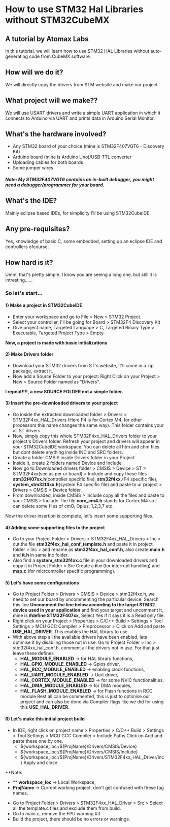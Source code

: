 # How to use STM32 Hal Libraries without STM32CubeMX

## A tutorial by Atomax Labs

In this tutorial, we will learn how to use STM32 HAL Libraries without auto-generating code from CubeMX software.

## How will we do it?
We will directly copy the drivers from STM website and make our project.

## What project will we make??
We will use USART drivers and write a simple UART application in which it connects to Arduino
via UART and prints data in Arduino Serial Monitor.
## What's the hardware involved?
* Any STM32 board of your choice (mine is STM32F407VGT6 - Discovery Kit)
* Arduino board (mine is Arduino Uno)/USB-TTL converter
* Uploading cables for both boards
* Some jumper wires

##### Note: My STM32F407VGT6 contains an in-built debugger, you might need a debugger/programmer for your board.

## What's the IDE?
Mainly eclipse based IDEs, for simplicity I'll be using STM32CubeIDE

## Any pre-requisites?
Yes, knowledge of basic C, some embedded, setting up an eclipse IDE and controllers ofcourse.

## How hard is it?
Umm, that's pretty simple. I know you are seeing a long one, but still it is intresting......

### So let's start...

#### 1) Make a project in STM32CubeIDE

* Enter your workspace and go to File > New > STM32 Project.
* Select your controller, I'll be going for Board > STM32F4 Discovery Kit
* Give project name, Targeted Language > C, Targeted Binary Type > Executable, Targeted Project Type > Empty.

**Now, a project is made with basic initializations**

#### 2) Make Drivers folder

* Download your STM32 drivers from ST's website, it'll come in a zip package, extract it.
* Now add a Source Folder to your project: Right Click on your Project > New > Source Folder named as "Drivers".

**I repeat!!!!, a new SOURCE FOLDER not a simple folder.**

#### 3) Insert the pre-downloaded drivers to your project

* Go inside the extracted downloaded folder > Drivers > STM32F4xx_HAL_Drivers (Here F4 is for Cortex M4, for other processors this name changes the same way). This folder contains your all ST drivers.
* Now, simply copy this whole STM32F4xx_HAL_Drivers folder to your project's Drivers folder. Refresh your project and drivers will appear in your STM32CubeIDE workspace.
   You can delete all htm and chm files but dont delete anything inside INC and SRC folders.
* Create a folder CMSIS inside Drivers folder in your Project
* Inside it, create 2 folders named Device and Include
 * Now go to Downloaded drivers folder > CMSIS > Device > ST > STM32F4xx(see as per ur board) > Include and copy these files **stm32f407xx.h**(controller specific file), **stm32f4xx.**(F4 specific file), **system_stm32f4xx.h**(system F4 specific file) and paste to ur project > Drivers > CMSIS > Device folder.
* From downloaded, inside CMSIS > Include copy all the files and 
paste to your CMSIS > Include
      The file **core_cm4.h** stands for Cortex M4 so I can delete some files of cmO, Oplus, 1,2,3,7 etc.

Now the driver insertion is complete, let's insert some supporting files.
   
#### 4) Adding some supporting files to the project

* Go to your Project Folder > Drivers > STM32F4xx_HAL_Drivers > Inc > cut the file **stm32f4xx_hal_conf_template.h** and paste it in project folder > Inc > and rename as **stm32f4xx_hal_conf.h**, also create **main.h** and **it.h** in same Inc folder.
* Also find a **system_stm32f4xx.c** file in your downloaded drivers and copy it in Project Folder > Src
   Create a **it.c** (for interrupt handling) and **msp.c** (for micrcontroller specific programming).
   
#### 5) Let's have some configurations

* Go to Project Folder > Drivers > CMSIS > Device > stm32f4xx.h, we need to set our board by uncommenting the particular device.
   Search this line **Uncomment the line below according to the target STM32 device used in your application** and find your target and uncomment it, mine is **#define STM32F407xx**, Select Yes if it says it is a Read only file.
* Right click on your Project > Properties > C/C++ Build > Settings > Tool Settings > MCU GCC Compiler > Preprocessor > Click on Add and paste **USE_HAL_DRIVER**.
   This enables the HAL library to use.
* With above step all the available drivers have been enabled, lets optimise it by disabling those not in use.
                         Go to Project Folder > Inc > stm32f4xx_hal_conf.h, comment all the drivers not in use.
For that just leave these defines                                                                          
   - **HAL_MODULE_ENABLED** -> for HAL library functions,
   - **HAL_GPIO_MODULE_ENABLED** -> Gpios driver,
   - **HAL_RCC_MODULE_ENABLED** -> enabling clock functions,
   - **HAL_UART_MODULE_ENABLED** -> Uart driver,
   - **HAL_CORTEX_MODULE_ENABLED** -> for some NVIC functionalities,
   - **HAL_DMA_MODULE_ENABLED** -> for DMA modules,
   - **HAL_FLASH_MODULE_ENABLED** -> for Flash functions in RCC module
   Rest all can be commented, this is just to optimise our project and can also be done via Compiler flags like we did for using this **USE_HAL_DRIVER**.
   
#### 6) Let's make this initial project build

* In IDE, right click on project name > Properties > C/C++ Build > Settings > Tool Settings > MCU GCC Compiler > Include Paths
    Click on Add and paste these one by one.
	- ${workspace_loc:/${ProjName}/Drivers/CMSIS/Device}
    - ${workspace_loc:/${ProjName}/Drivers/CMSIS/Include}
    - ${workspace_loc:/${ProjName}/Drivers/STM32F4xx_HAL_Driver/Inc}
	Apply and close.
	
**Note:
- ** **workspace_loc** -> Local Workspace, 
- **ProjName** -> Current working project, 
  don't get confused with these tag names.

* Go to Project Folder > Drivers > STM32F4xx_HAL_Driver > Src > Select all the template.c files and exclude them from build.
* Go to main.c, remove the FPU warning #if.
* Build the project, there should be no errors or warnings.